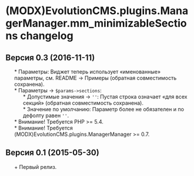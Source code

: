 # (MODX)EvolutionCMS.plugins.ManagerManager.mm_minimizableSections changelog


## Версия 0.3 (2016-11-11)
* \* Параметры: Виджет теперь использует «именованные» параметры, см. README → Примеры (обратная совместимость сохранена).
* \* Параметры → `$params->sections`:
	* \* Допустимые значения → `''`: Пустая строка означает «для всех секций» (обратная совместимость сохранена).
	* \* Значение по умолчанию: Параметр более не обязателен и по дефолту равен `''`.
* \* Внимание! Требуется PHP >= 5.4.
* \* Внимание! Требуется (MODX)EvolutionCMS.plugins.ManagerManager >= 0.7.


## Версия 0.1 (2015-05-30)
* \+ Первый релиз.


<link rel="stylesheet" type="text/css" href="https://raw.githack.com/DivanDesign/CSS.ddMarkdown/master/style.min.css" />
<style>ul{list-style:none;}</style>